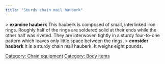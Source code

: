 ```yaml
---
title: "Sturdy chain mail hauberk"
---
```


\> **examine hauberk**
This hauberk is composed of small, interlinked iron rings. Roughly half
of the
rings are soldered solid at their ends while the other half was riveted.
They
are interwoven tightly in a sturdy four-to-one pattern which leaves only
little
space between the rings.
\> **consider hauberk**
It is a sturdy chain mail hauberk.
It weighs eight pounds.

[Category: Chain equipment](Category:_Chain_equipment "wikilink")
[Category: Body items](Category:_Body_items "wikilink")